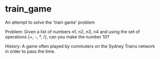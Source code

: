 # train_game
An attempt to solve the 'train game' problem

Problem: Given a list of numbers n1, n2, n3, n4 and using the set of operations {+, -, *, /}, can you make the number 10?

History: A game often played by commuters on the Sydney Trains network in order to pass the time.
